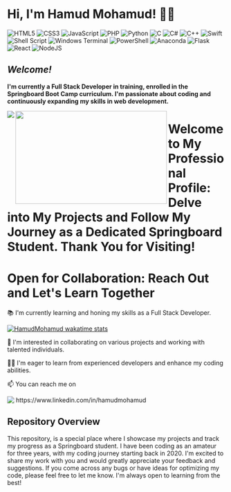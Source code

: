 # Hi, I'm Hamud Mohamud! 👋🏾

![HTML5](https://img.shields.io/badge/html5-%23E34F26.svg?style=for-the-badge&logo=html5&logoColor=white)
![CSS3](https://img.shields.io/badge/css3-%231572B6.svg?style=for-the-badge&logo=css3&logoColor=white)
![JavaScript](https://img.shields.io/badge/javascript-%23323330.svg?style=for-the-badge&logo=javascript&logoColor=%23F7DF1E)
![PHP](https://img.shields.io/badge/php-%23777BB4.svg?style=for-the-badge&logo=php&logoColor=white)
![Python](https://img.shields.io/badge/python-3670A0?style=for-the-badge&logo=python&logoColor=ffdd54)
![C](https://img.shields.io/badge/c-%2300599C.svg?style=for-the-badge&logo=c&logoColor=white)
![C#](https://img.shields.io/badge/c%23-%23239120.svg?style=for-the-badge&logo=c-sharp&logoColor=white)
![C++](https://img.shields.io/badge/c++-%2300599C.svg?style=for-the-badge&logo=c%2B%2B&logoColor=white)
![Swift](https://img.shields.io/badge/swift-F54A2A?style=for-the-badge&logo=swift&logoColor=white)
![Shell Script](https://img.shields.io/badge/shell_script-%23121011.svg?style=for-the-badge&logo=gnu-bash&logoColor=white)
![Windows Terminal](https://img.shields.io/badge/Windows%20Terminal-%234D4D4D.svg?style=for-the-badge&logo=windows-terminal&logoColor=white)
![PowerShell](https://img.shields.io/badge/PowerShell-%235391FE.svg?style=for-the-badge&logo=powershell&logoColor=white)
![Anaconda](https://img.shields.io/badge/Anaconda-%2344A833.svg?style=for-the-badge&logo=anaconda&logoColor=white)
![Flask](https://img.shields.io/badge/flask-%23000.svg?style=for-the-badge&logo=flask&logoColor=white)
![React](https://img.shields.io/badge/react-%2320232a.svg?style=for-the-badge&logo=react&logoColor=%2361DAFB)
![NodeJS](https://img.shields.io/badge/node.js-6DA55F?style=for-the-badge&logo=node.js&logoColor=white)

## ***Welcome!*** 

**I'm currently a Full Stack Developer in training, enrolled in the Springboard Boot Camp curriculum. I'm passionate about coding and continuously expanding my skills in web development.**


<img align="left" src="https://github-readme-stats.vercel.app/api?username=HamudMohamud&show_icons=true&theme=radical"/>
<img align="left" width="350" height="215" src="https://github-readme-stats.vercel.app/api/top-langs/?username=HamudMohamud&layout=compact"/>

# ****Welcome to My Professional Profile: Delve into My Projects and Follow My Journey as a Dedicated Springboard Student. Thank You for Visiting!****


# Open for Collaboration: Reach Out and Let's Learn Together

 📚 I'm currently learning and honing my skills as a Full Stack Developer.

[![HamudMohamud wakatime stats](https://github-readme-stats.vercel.app/api/wakatime?username=HamudMohamud)](https://github.com/anuraghazra/github-readme-stats)

 
 👥 I'm interested in collaborating on various projects and working with talented individuals.
 
 🙏🏾 I'm eager to learn from experienced developers and enhance my coding abilities.
 
 📫 You can reach me on 

<img align="top" src= "https://img.shields.io/badge/linkedin-%230077B5.svg?style=for-the-badge&logo=linkedin&logoColor=white"/>
https://www.linkedin.com/in/hamudmohamud

## Repository Overview

This repository, is a special place where I showcase my projects and track my progress as a Springboard student. I have been coding as an amateur for three years, with my coding journey starting back in 2020. I'm excited to share my work with you and would greatly appreciate your feedback and suggestions. If you come across any bugs or have ideas for optimizing my code, please feel free to let me know. I'm always open to learning from the best!










